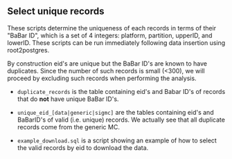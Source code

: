 Select unique records
---

These scripts determine the uniqueness of each records in terms of their "BaBar ID", which is a set
of 4 integers: platform, partition, upperID, and lowerID.  These scripts can be run immediately
following data insertion using root2postgres.

By construction eid's are unique but the BaBar ID's are known to have duplicates.  Since the number
of such records is small (<300), we will proceed by excluding such records when performing the
analysis.  

+ `duplicate_records` is the table containing eid's and Babar ID's of records that do **not** have
unique BaBar ID's.

+ `unique_eid_[data|generic|sigmc]` are the tables containing eid's and BaBarID's of valid (i.e. unique) 
records. We actually see that all duplicate records come from the generic MC.

+ `example_download.sql` is a script showing an example of how to select the valid records by eid to
download the data.   
